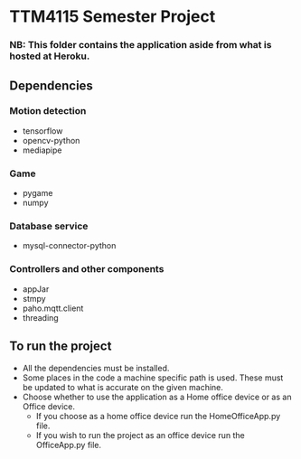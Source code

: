 # TTM4115 Semester Project
### NB: This folder contains the application aside from what is hosted at Heroku.

## Dependencies
### Motion detection
- tensorflow
- opencv-python
- mediapipe

### Game
- pygame
- numpy

### Database service
- mysql-connector-python

### Controllers and other components
- appJar
- stmpy
- paho.mqtt.client
- threading

## To run the project
- All the dependencies must be installed.
- Some places in the code a machine specific path is used. These must be updated to what is accurate on the given machine.
- Choose whether to use the application as a Home office device or as an Office device. 
  - If you choose as a home office device run the HomeOfficeApp.py file. 
  - If you wish to run the project as an office device run the OfficeApp.py file.
